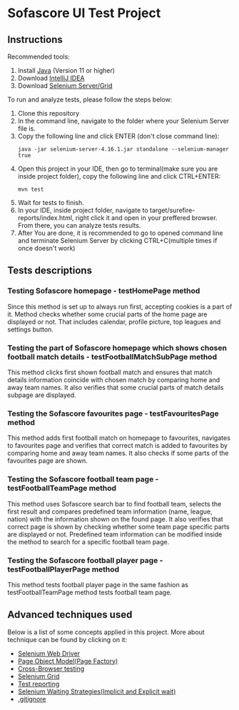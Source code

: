 # Sofascore UI Test Project

## Instructions
Recommended tools:
<ol>
  <li>Install <a href="https://www.oracle.com/java/technologies/downloads/">Java</a> (Version 11 or higher)</li>
  <li>Download <a href="https://www.jetbrains.com/idea/">IntelliJ IDEA</a></li>
  <li>Download <a href="https://github.com/SeleniumHQ/selenium/releases/download/selenium-4.16.0/selenium-server-4.16.1.jar">Selenium Server/Grid</a></li>
</ol>
To run and analyze tests, please follow the steps below:
<ol>
  <li>Clone this repository</li>
  <li>In the command line, navigate to the folder where your Selenium Server file is.</li>
  <li>Copy the following line and click ENTER (don't close command line):</li>
  
  ```
  java -jar selenium-server-4.16.1.jar standalone --selenium-manager true
  ```

  <li>Open this project in your IDE, then go to terminal(make sure you are inside project folder), copy the following line and click CTRL+ENTER:</li>

  ```
  mvn test
  ```

 <li>Wait for tests to finish.</li>
 <li>In your IDE, inside project folder, navigate to target/surefire-reports/index.html, right click it and open in your preffered browser. From there, you can analyze tests results.</li>
 <li>After You are done, it is recommended to go to opened command line and terminate Selenium Server by clicking CTRL+C(multiple times if once doesn't work)</li>
</ol>

## Tests descriptions

### Testing Sofascore homepage - testHomePage method
Since this method is set up to always run first, accepting cookies is a part of it. Method checks whether some crucial parts of the home page are displayed or not. That includes calendar, profile picture, top leagues and settings button.

### Testing the part of Sofascore homepage which shows chosen football match details - testFootballMatchSubPage method
This method clicks first shown football match and ensures that match details information coincide with chosen match by comparing home and away team names. It also verifies that some crucial parts of match details subpage are displayed.

### Testing the Sofascore favourites page - testFavouritesPage method
This method adds first football match on homepage to favourites, navigates to favourites page and verifies that correct match is added to favourites by comparing home and away team names. It also checks if some parts of the favourites page are shown.

### Testing the Sofascore football team page - testFootballTeamPage method
This method uses Sofascore search bar to find football team, selects the first result and compares predefined team information (name, league, nation) with the information shown on the found page. It also verifies that correct page is shown by checking whether some team page specific parts are displayed or not. Predefined team information can be modified inside the method to search for a specific football team page.

### Testing the Sofascore football player page - testFootballPlayerPage method
This method tests football player page in the same fashion as testFootballTeamPage method tests football team page.

## Advanced techniques used
Below is a list of some concepts applied in this project. More about technique can be found by clicking on it:
<ul>
  <li><a href="https://www.selenium.dev/documentation/webdriver/">Selenium Web Driver</a></li>
  <li><a href="https://www.browserstack.com/guide/page-object-model-in-selenium">Page Object Model(Page Factory)</a></li>
  <li><a href="https://www.browserstack.com/guide/cross-browser-testing-in-selenium">Cross-Browser testing</a></li>
  <li><a href="https://www.selenium.dev/documentation/grid/">Selenium Grid</a></li>
  <li><a href="https://maven.apache.org/surefire/maven-surefire-report-plugin/usage.html">Test reporting</a></li>
  <li><a href="https://www.selenium.dev/documentation/webdriver/waits/">Selenium Waiting Strategies(Implicit and Explicit wait)</a></li>
  <li><a href="https://git-scm.com/docs/gitignore">.gitignore</a></li>
</ul>

